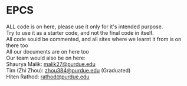 # EPCS

ALL code is on here, please use it only for it's intended purpose. <br>
Try to use it as a starter code, and not the final code in itself. <br>
All code sould be commented, and all sites where we learnt it from is on there too <br>
All our documents are on here too <br>
Our team would also be on here:
<br>
Shaurya Malik: malik27@purdue.edu
<br>
Tim (Zhi Zhou): zhou384@purdue.edu (Graduated)
<br>
Hiten Rathod: rathod@purdue.edu
